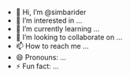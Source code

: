 - 👋 Hi, I’m @simbarider
- 👀 I’m interested in ...
- 🌱 I’m currently learning ...
- 💞️ I’m looking to collaborate on ...
- 📫 How to reach me ...
- 😄 Pronouns: ...
- ⚡ Fun fact: ...

<!---
simbarider/simbarider is a ✨ special ✨ repository because its `README.md` (this file) appears on your GitHub profile.
You can click the Preview link to take a look at your changes.
--->
